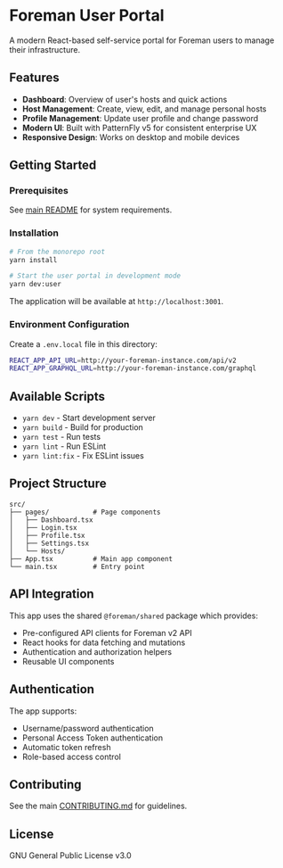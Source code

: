 # Foreman User Portal

A modern React-based self-service portal for Foreman users to manage their infrastructure.

## Features

- **Dashboard**: Overview of user's hosts and quick actions
- **Host Management**: Create, view, edit, and manage personal hosts
- **Profile Management**: Update user profile and change password
- **Modern UI**: Built with PatternFly v5 for consistent enterprise UX
- **Responsive Design**: Works on desktop and mobile devices

## Getting Started

### Prerequisites

See [main README](../../README.md#prerequisites) for system requirements.

### Installation

```bash
# From the monorepo root
yarn install

# Start the user portal in development mode
yarn dev:user
```

The application will be available at `http://localhost:3001`.

### Environment Configuration

Create a `.env.local` file in this directory:

```bash
REACT_APP_API_URL=http://your-foreman-instance.com/api/v2
REACT_APP_GRAPHQL_URL=http://your-foreman-instance.com/graphql
```

## Available Scripts

- `yarn dev` - Start development server
- `yarn build` - Build for production
- `yarn test` - Run tests
- `yarn lint` - Run ESLint
- `yarn lint:fix` - Fix ESLint issues

## Project Structure

```
src/
├── pages/           # Page components
│   ├── Dashboard.tsx
│   ├── Login.tsx
│   ├── Profile.tsx
│   ├── Settings.tsx
│   └── Hosts/
├── App.tsx          # Main app component
└── main.tsx         # Entry point
```

## API Integration

This app uses the shared `@foreman/shared` package which provides:

- Pre-configured API clients for Foreman v2 API
- React hooks for data fetching and mutations
- Authentication and authorization helpers
- Reusable UI components

## Authentication

The app supports:

- Username/password authentication
- Personal Access Token authentication
- Automatic token refresh
- Role-based access control

## Contributing

See the main [CONTRIBUTING.md](../../CONTRIBUTING.md) for guidelines.

## License

GNU General Public License v3.0
